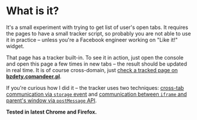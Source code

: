 # What is it?

It's a small experiment with trying to get list of user's open tabs. It requires the pages to have a small tracker script, so probably you are not able to use it in practice – unless you're a Facebook engineer working on "Like it!" widget.

That page has a tracker built-in. To see it in action, just open the console and open this page a few times in new tabs – the result should be updated in real time. It is of course cross-domain, just [check a tracked page on **bzdety.comandeer.pl**](http://bzdety.comandeer.pl/tab-tracker.html).

If you're curious how I did it – the tracker uses two techniques: [cross-tab communication via `storage` event](https://ponyfoo.com/articles/cross-tab-communication) and [communication between `iframe` and parent's window via `postMessage` API](https://developer.mozilla.org/en-US/docs/Web/API/Window/postMessage).

**Tested in latest Chrome and Firefox.**
